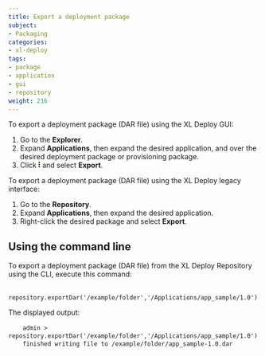 ```yaml
---
title: Export a deployment package
subject:
- Packaging
categories:
- xl-deploy
tags:
- package
- application
- gui
- repository
weight: 216
---
```


To export a deployment package (DAR file) using the XL Deploy GUI:

1. Go to the **Explorer**.
1. Expand **Applications**, then expand the desired application, and over the desired deployment package or provisioning package.
1. Click ![Explorer action menu](/images/menu_three_dots.png) and select **Export**.

To export a deployment package (DAR file) using the XL Deploy legacy interface:

1. Go to the **Repository**.
2. Expand **Applications**, then expand the desired application.
3. Right-click the desired package and select **Export**.

## Using the command line

To export a deployment package (DAR file) from the XL Deploy Repository using the CLI, execute this command:

        repository.exportDar('/example/folder','/Applications/app_sample/1.0')

The displayed output:

        admin > repository.exportDar('/example/folder','/Applications/app_sample/1.0')
        finished writing file to /example/folder/app_sample-1.0.dar
